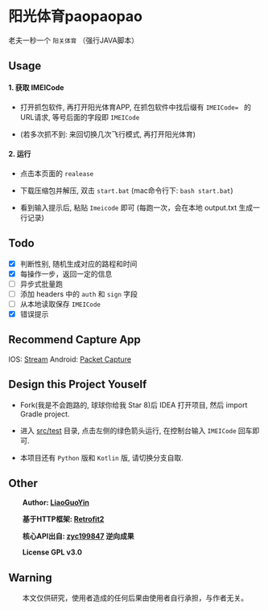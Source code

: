 # 阳光体育paopaopao

老夫一秒一个 `阳关体育` （强行JAVA脚本）

## Usage

#### 1. 获取 IMEICode
  - 打开抓包软件, 再打开阳光体育APP, 在抓包软件中找后缀有 `IMEICode= ` 的URL请求, 等号后面的字段即 `IMEICode`
   
  - (若多次抓不到: 来回切换几次飞行模式, 再打开阳光体育)
    
#### 2. 运行
  - 点击本页面的 `realease` 
  
  - 下载压缩包并解压, 双击 `start.bat` (mac命令行下: `bash start.bat`)
  
  - 看到输入提示后, 粘贴 `Imeicode` 即可 (每跑一次，会在本地 output.txt 生成一行记录)
  
     
## Todo
   - [x] 判断性别, 随机生成对应的路程和时间
   - [x] 每操作一步，返回一定的信息
   - [ ] 异步式批量跑
   - [ ] 添加 headers 中的 `auth` 和 `sign` 字段
   - [ ] 从本地读取保存 `IMEICode` 
   - [x] 错误提示
 
## Recommend Capture App
   IOS: [Stream](https://itunes.apple.com/cn/app/stream/id1312141691?mt=8&ct=appshare-cn) Android: [Packet Capture](https://play.google.com/store/apps/details?id=app.greyshirts.sslcapture)
 
## Design this Project Youself
   - Fork(我是不会跑路的, 球球你给我 Star 8)后 IDEA 打开项目, 然后 import Gradle project.
 
   - 进入 [src/test](src/test/java/com/liaoguoyin/aipao/RunnerTest.java) 目录, 点击左侧的绿色箭头运行, 在控制台输入 `IMEICode` 回车即可.
 
   - 本项目还有 `Python` 版和 `Kotlin` 版, 请切换分支自取.
   
## Other
     **Author: [LiaoGuoYin](https://github.com/Biubang)**

     **基于HTTP框架: [Retrofit2](https://square.github.io/retrofit/)**  
     
     **核心API出自: [zyc199847](https://github.com/zyc199847/Sunny-Running) 逆向成果**
   
     **License GPL v3.0**

## Warning
     本文仅供研究，使用者造成的任何后果由使用者自行承担，与作者无关。
   